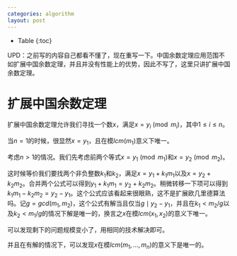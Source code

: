 ```yaml
---
categories: algorithm
layout: post
---
```


- Table
{:toc}

UPD：之前写的内容自己都看不懂了，现在重写一下。中国余数定理应用范围不如扩展中国余数定理，并且并没有性能上的优势，因此不写了，这里只讲扩展中国余数定理。

# 扩展中国余数定理

扩展中国余数定理允许我们寻找一个数$x$，满足$x=y_i\pmod {m_i}$，其中$1\leq i\leq n$。

当$n=1$的时候，很显然$x=y_1$，且在模$lcm(m_1)$意义下唯一。

考虑$n>1$的情况。我们先考虑前两个等式$x=y_1\pmod {m_1}$和$x=y_2\pmod {m_2}$。

这时候等价我们要找两个非负整数$k_1$和$k_2$，满足$x=y_1+k_1 m_1$以及$x=y_2+k_2 m_2$。合并两个公式可以得到$y_1+k_1m_1=y_2+k_2m_2$。稍微转移一下项可以得到$k_1m_1-k_2m_2=y_2-y_1$。这个公式应该看起来很眼熟，这不是扩展欧几里德算法吗。记$g=gcd(m_1,m_2)$，这个公式有解当且仅当$g\mid y_2-y_1$，并且在$k_1<m_2/g$以及$k_2<m_1/g$的情况下解是唯一的，换言之$x$在模$lcm(x_1,x_2)$的意义下唯一。

可以发现剩下的问题规模变小了，用相同的技术解决即可。

并且在有解的情况下，可以发现$x$在模$lcm(m_1,\ldots,m_n)$的意义下是唯一的。